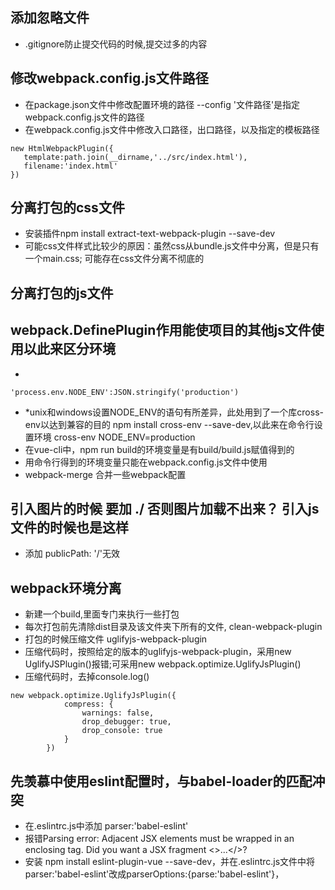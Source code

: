 ## 添加忽略文件
- .gitignore防止提交代码的时候,提交过多的内容

## 修改webpack.config.js文件路径
- 在package.json文件中修改配置环境的路径  --config '文件路径'是指定webpack.config.js文件的路径
- 在webpack.config.js文件中修改入口路径，出口路径，以及指定的模板路径
```
new HtmlWebpackPlugin({
   template:path.join(__dirname,'../src/index.html'),
   filename:'index.html'
})
```
## 分离打包的css文件
- 安装插件npm install extract-text-webpack-plugin --save-dev
- 可能css文件样式比较少的原因：虽然css从bundle.js文件中分离，但是只有一个main.css;
  可能存在css文件分离不彻底的

## 分离打包的js文件

## webpack.DefinePlugin作用能使项目的其他js文件使用以此来区分环境
-
```
'process.env.NODE_ENV':JSON.stringify('production')
```
- *unix和windows设置NODE_ENV的语句有所差异，此处用到了一个库cross-env以达到兼容的目的  npm install cross-env --save-dev,以此来在命令行设置环境 cross-env NODE_ENV=production
- 在vue-cli中，npm run build的环境变量是有build/build.js赋值得到的
- 用命令行得到的环境变量只能在webpack.config.js文件中使用
- webpack-merge 合并一些webpack配置

## 引入图片的时候 要加 ./   否则图片加载不出来？  引入js文件的时候也是这样
- 添加 publicPath: '/'无效
## webpack环境分离
- 新建一个build,里面专门来执行一些打包
- 每次打包前先清除dist目录及该文件夹下所有的文件, clean-webpack-plugin
- 打包的时候压缩文件 uglifyjs-webpack-plugin
- 压缩代码时，按照给定的版本的uglifyjs-webpack-plugin，采用new UglifyJSPlugin()报错;可采用new webpack.optimize.UglifyJsPlugin()
- 压缩代码时，去掉console.log()
```
new webpack.optimize.UglifyJsPlugin({
            compress: {
                warnings: false,
                drop_debugger: true,
                drop_console: true
            }
        })
```

## 先羡慕中使用eslint配置时，与babel-loader的匹配冲突
- 在.eslintrc.js中添加 parser:'babel-eslint'
- 报错Parsing error: Adjacent JSX elements must be wrapped in an enclosing tag. Did you want a JSX fragment <>...</>?
- 安装 npm install eslint-plugin-vue --save-dev，并在.eslintrc.js文件中将parser:'babel-eslint'改成parserOptions:{parse:'babel-eslint'}，





